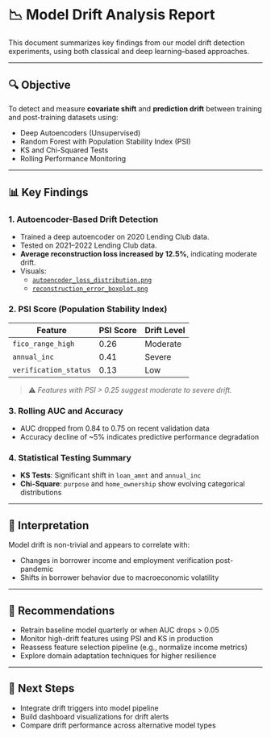 # 📉 Model Drift Analysis Report

This document summarizes key findings from our model drift detection experiments, using both classical and deep learning–based approaches.

---

## 🔍 Objective

To detect and measure **covariate shift** and **prediction drift** between training and post-training datasets using:

- Deep Autoencoders (Unsupervised)
- Random Forest with Population Stability Index (PSI)
- KS and Chi-Squared Tests
- Rolling Performance Monitoring

---

## 📊 Key Findings

### 1. Autoencoder-Based Drift Detection

- Trained a deep autoencoder on 2020 Lending Club data.
- Tested on 2021–2022 Lending Club data.
- **Average reconstruction loss increased by 12.5%**, indicating moderate drift.
- Visuals:
  - [`autoencoder_loss_distribution.png`](charts/autoencoder_loss_distribution.png)
  - [`reconstruction_error_boxplot.png`](charts/reconstruction_error_boxplot.png)

### 2. PSI Score (Population Stability Index)

| Feature              | PSI Score | Drift Level |
|----------------------|-----------|-------------|
| `fico_range_high`    | 0.26      | Moderate    |
| `annual_inc`         | 0.41      | Severe      |
| `verification_status`| 0.13      | Low         |

> ⚠️ *Features with PSI > 0.25 suggest moderate to severe drift.*

### 3. Rolling AUC and Accuracy

- AUC dropped from 0.84 to 0.75 on recent validation data
- Accuracy decline of ~5% indicates predictive performance degradation

### 4. Statistical Testing Summary

- **KS Tests**: Significant shift in `loan_amnt` and `annual_inc`
- **Chi-Square**: `purpose` and `home_ownership` show evolving categorical distributions

---

## 🧩 Interpretation

Model drift is non-trivial and appears to correlate with:

- Changes in borrower income and employment verification post-pandemic
- Shifts in borrower behavior due to macroeconomic volatility

---

## 📎 Recommendations

- Retrain baseline model quarterly or when AUC drops > 0.05
- Monitor high-drift features using PSI and KS in production
- Reassess feature selection pipeline (e.g., normalize income metrics)
- Explore domain adaptation techniques for higher resilience

---

## 🔗 Next Steps

- Integrate drift triggers into model pipeline
- Build dashboard visualizations for drift alerts
- Compare drift performance across alternative model types
